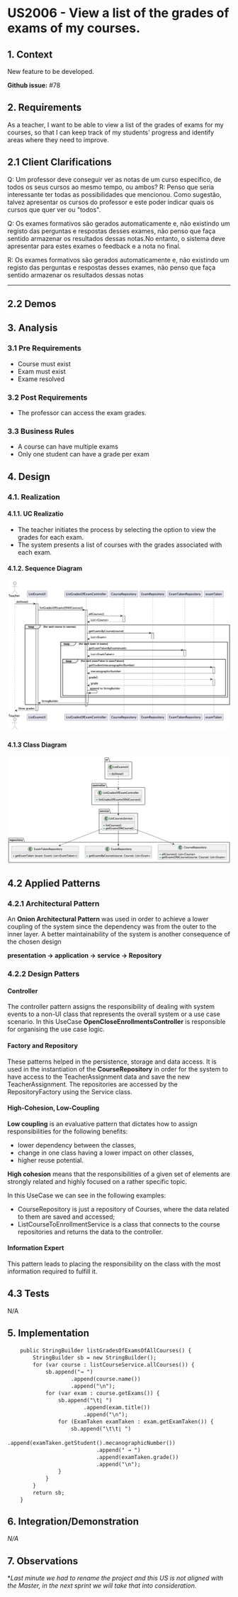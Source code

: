 # US2006 - View a list of the grades of exams of my courses.

## 1. Context

New feature to be developed.

**Github issue:** #78

## 2. Requirements

As a teacher, I want to be able to view a list of the grades of exams for my courses, so that I can keep track of my
students' progress and identify areas where they need to improve.

## 2.1 Client Clarifications

Q: Um professor deve conseguir ver as notas de um curso específico, de todos os seus cursos ao mesmo tempo, ou ambos?
R: Penso que seria interessante ter todas as possibilidades que mencionou. Como sugestão, talvez apresentar os cursos do
professor e este poder indicar quais os cursos que quer ver ou "todos".

Q: Os exames formativos são gerados automaticamente e, não existindo um registo das perguntas e respostas desses exames,
não penso que faça sentido armazenar os resultados dessas notas.No entanto, o sistema deve apresentar para estes exames
o feedback e a nota no final.

R: Os exames formativos são gerados automaticamente e, não existindo um registo das perguntas e respostas desses exames,
não penso que faça sentido armazenar os resultados dessas notas

---

## 2.2 Demos

## 3. Analysis

### 3.1 Pre Requirements

- Course must exist
- Exam must exist
- Exame resolved

### 3.2 Post Requirements

- The professor can access the exam grades.

### 3.3 Business Rules

- A course can have multiple exams
- Only one student can have a grade per exam

## 4. Design

### 4.1. Realization

#### 4.1.1. UC Realizatio

* The teacher initiates the process by selecting the option to view the grades for each exam.
* The system presents a list of courses with the grades associated with each exam.

#### 4.1.2. Sequence Diagram

![Sequence-Diagram.png](Sequence-Diagram.png)

#### 4.1.3 Class Diagram

![ClassDiagram.png](assets/ClassDiagram.png)

## 4.2 Applied Patterns

### 4.2.1 Architectural  Pattern

An **Onion Architectural Pattern** was used in order to achieve a lower coupling of the system since the dependency was
from the outer to the inner layer. A better maintainability of the system is another consequence of the chosen design

**presentation -> application -> service -> Repository**

### 4.2.2 Design Patters

#### Controller

The controller pattern assigns the responsibility of dealing with system events to a non-UI class that represents the
overall system or a use case scenario.
In this UseCase **OpenCloseEnrollmentsController** is responsible for organising the use case logic.

#### Factory and Repository

These patterns helped in the persistence, storage and data access.
It is used in the instantiation of the **CourseRepository** in order for the system to have access to the
TeacherAssignment data and save the new TeacherAssignment.
The repositories are accessed by the RepositoryFactory using the Service class.

#### High-Cohesion, Low-Coupling

**Low coupling** is an evaluative pattern that dictates how to assign responsibilities for the following benefits:

* lower dependency between the classes,
* change in one class having a lower impact on other classes,
* higher reuse potential.

**High cohesion** means that the responsibilities of a given set of elements are strongly related and highly focused on
a rather specific topic.

In this UseCase we can see in the following examples:

* CourseRepository is just a repository of Courses, where the data related to them are saved and accessed;
* ListCourseToEnrollmentService is a class that connects to the course repositories and returns the data to the
  controller.

#### Information Expert

This pattern leads to placing the responsibility on the class with the most information required to fulfill it.

## 4.3 Tests

N/A

## 5. Implementation

```
    public StringBuilder listGradesOfExamsOfAllCourses() {
        StringBuilder sb = new StringBuilder();
        for (var course : listCourseService.allCourses()) {
            sb.append("→ ")
                    .append(course.name())
                    .append("\n");
            for (var exam : course.getExams()) {
                sb.append("\t⌊ ")
                        .append(exam.title())
                        .append("\n");
                for (ExamTaken examTaken : exam.getExamTaken()) {
                    sb.append("\t\t⌊ ")
                            .append(examTaken.getStudent().mecanographicNumber())
                            .append(" → ")
                            .append(examTaken.grade())
                            .append("\n");
                }
            }
        }
        return sb;
    }
```

## 6. Integration/Demonstration

*N/A*

## 7. Observations

**Last minute we had to rename the project and this US is not aligned with the Master, in the next sprint we will take
that into consideration.*
